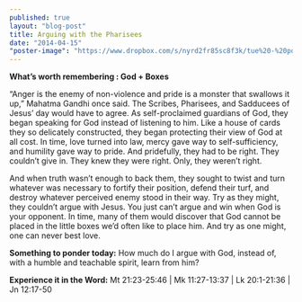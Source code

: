 ```yaml
---
published: true
layout: "blog-post"
title: Arguing with the Pharisees
date: "2014-04-15"
"poster-image": "https://www.dropbox.com/s/nyrd2fr85sc8f3k/tue%20-%20pointing.jpg"
---
```


**What’s worth remembering : God + Boxes**

“Anger is the enemy of non-violence and pride is a monster that swallows it up,” Mahatma Gandhi once said.  The Scribes, Pharisees, and Sadducees of Jesus’ day would have to agree.  As self-proclaimed guardians of God, they began speaking for God instead of listening to him.  Like a house of cards they so delicately constructed, they began protecting their view of God at all cost.  In time, love turned into law, mercy gave way to self-sufficiency, and humility gave way to pride.  And pridefully, they had to be right.  They couldn’t give in.  They knew they were right.  Only, they weren’t right.  

And when truth wasn’t enough to back them, they sought to twist and turn whatever was necessary to fortify their position, defend their turf, and destroy whatever perceived enemy stood in their way.  Try as they might, they couldn’t argue with Jesus.  You just can’t argue and win when God is your opponent.  In time, many of them would discover that God cannot be placed in the little boxes we’d often like to place him.  And try as one might, one can never best love.

**Something to ponder today:**
How much do I argue with God, instead of, with a humble and teachable spirit, learn from him?

**Experience it in the Word:**
Mt 21:23-25:46 | Mk 11:27-13:37 | Lk 20:1-21:36 | Jn 12:17-50
